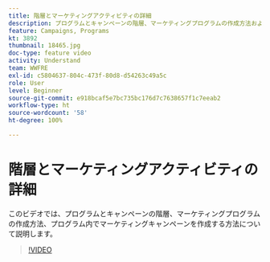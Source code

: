 ```yaml
---
title: 階層とマーケティングアクティビティの詳細
description: プログラムとキャンペーンの階層、マーケティングプログラムの作成方法およびプログラム内でマーケティングキャンペーンを作成する方法について説明します。
feature: Campaigns, Programs
kt: 3892
thumbnail: 18465.jpg
doc-type: feature video
activity: Understand
team: WWFRE
exl-id: c5804637-804c-473f-80d8-d54263c49a5c
role: User
level: Beginner
source-git-commit: e918bcaf5e7bc735bc176d7c7638657f1c7eeab2
workflow-type: ht
source-wordcount: '58'
ht-degree: 100%

---
```


# 階層とマーケティングアクティビティの詳細

このビデオでは、プログラムとキャンペーンの階層、マーケティングプログラムの作成方法、プログラム内でマーケティングキャンペーンを作成する方法について説明します。

>[!VIDEO](https://video.tv.adobe.com/v/18465?quality=12)


